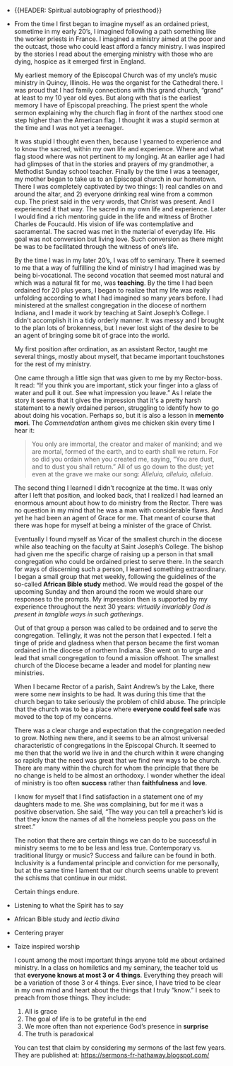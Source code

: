 - {{HEADER: Spiritual autobiography of priesthood}}
- From the time I first began to imagine myself as an ordained priest, sometime in my early 20’s, I imagined following a path something like the worker priests in France. I imagined a ministry aimed at the poor and the outcast, those who could least afford a fancy ministry. I was inspired by the stories I read about the emerging ministry with those who are dying, hospice as it emerged first in England.
  
  My earliest memory of the Episcopal Church was of my uncle’s music ministry in Quincy, Illinois. He was the organist for the Cathedral there. I was proud that I had family connections with this grand church, “grand” at least to my 10 year old eyes. But along with that is the earliest memory I have of Episcopal preaching. The priest spent the whole sermon explaining why the church flag in front of the narthex stood one step higher than the American flag. I thought it was a stupid sermon at the time and I was not yet a teenager.
  
  It was stupid I thought even then, because I yearned to experience and to know the sacred, within my own life and experience. Where and what flag stood where was not pertinent to my longing. At an earlier age I had had glimpses of that in the stories and prayers of my grandmother, a Methodist Sunday school teacher. Finally by the time I was a teenager, my mother began to take us to an Episcopal church in our hometown. There I was completely captivated by two things: 1) real candles on and around the altar, and 2) everyone drinking real wine from a common cup. The priest said in the very words, that Christ was present. And I experienced it that way. The sacred in my own life and experience. Later I would find a rich mentoring guide in the life and witness of Brother Charles de Foucauld. His vision of life was contemplative and sacramental. The sacred was met in the material of everyday life. His goal was not conversion but living love. Such conversion as there might be was to be facilitated through the witness of one’s life.
  
  By the time I was in my later 20’s, I was off to seminary. There it seemed to me that a way of fulfilling the kind of ministry I had imagined was by being bi-vocational. The second vocation that seemed most natural and which was a natural fit for me, was **teaching**. By the time I had been ordained for 20 plus years, I began to realize that my life was really unfolding according to what I had imagined so many years before. I had ministered at the smallest congregation in the diocese of northern Indiana, and I made it work by teaching at Saint Joseph’s College. I didn't accomplish it in a tidy orderly manner. It was messy and I brought to the plan lots of brokenness, but I never lost sight of the desire to be an agent of bringing some bit of grace into the world.
  
  My first position after ordination, as an assistant Rector, taught me several things, mostly about myself, that became important touchstones for the rest of my ministry.
  
  One came through a little sign that was given to me by my Rector-boss. It read: “If you think you are important, stick your finger into a glass of water and pull it out. See what impression you leave.” As I relate the story it seems that it gives the impression that it's a pretty harsh statement to a newly ordained person, struggling to identify how to go about doing his vocation. Perhaps so, but it is also a lesson in **memento mori**. The *Commendation* anthem gives me chicken skin every time I hear it:
  
  > You only are immortal, the creator and maker of mankind;
  and we are mortal, formed of the earth, and to earth shall we
  return. For so did you ordain when you created me, saying,
  “You are dust, and to dust you shall return.” All of us go down
  to the dust; yet even at the grave we make our song: *Alleluia, alleluia, alleluia*.
  
  The second thing I learned I didn't recognize at the time. It was only after I left that position, and looked back, that I realized I had learned an enormous amount about how to do ministry from the Rector. There was no question in my mind that he was a man with considerable flaws. And yet he had been an agent of Grace for me. That meant of course that there was hope for myself at being a minister of the grace of Christ.
  
  Eventually I found myself as Vicar of the smallest church in the diocese while also teaching on the faculty at Saint Joseph’s College. The bishop had given me the specific charge of raising up a person in that small congregation who could be ordained priest to serve there. In the search for ways of discerning such a person, I learned something extraordinary. I began a small group that met weekly, following the guidelines of the so-called **African Bible study** method. We would read the gospel of the upcoming Sunday and then around the room we would share our responses to the prompts. My impression then is supported by my experience throughout the next 30 years: *virtually invariably God is present in tangible ways in such gatherings*. 
  
  Out of that group a person was called to be ordained and to serve the congregation. Tellingly, it was not the person that I expected. I felt a tinge of pride and gladness when that person became the first woman ordained in the diocese of northern Indiana. She went on to urge and lead that small congregation to found a mission offshoot. The smallest church of the Diocese became a leader and model for planting new ministries.
  
  When I became Rector of a parish, Saint Andrew’s by the Lake, there were some new insights to be had. It was during this time that the church began to take seriously the problem of child abuse. The principle that the church was to be a place where **everyone could feel safe** was moved to the top of my concerns. 
  
  There was a clear charge and expectation that the congregation needed to grow. Nothing new there, and it seems to be an almost universal characteristic of congregations in the Episcopal Church. It seemed to me then that the world we live in and the church within it were changing so rapidly that the need was  great that we find new ways to be church. There are many within the church for whom the principle that there be no change is held to be almost an orthodoxy. I wonder whether the ideal of ministry is too often **success** rather than **faithfulness** and **love**.
  
  I know for myself that I find satisfaction in a statement one of my daughters made to me. She was complaining, but for me it was a positive observation. She said, “The way you can tell a preacher’s kid is that they know the names of all the homeless people you pass on the street.”
  
  The notion that there are certain things we can do to be successful in ministry seems to me to be less and less true. Contemporary vs. traditional liturgy or music? Success and failure can be found in both. Inclusivity is a fundamental principle and conviction for me personally, but at the same time I lament that our church seems unable to prevent the schisms that continue in our midst.
  
  Certain things endure.
- Listening to what the Spirit has to say
- African Bible study and *lectio divina*
- Centering prayer
- Taize inspired worship
  
  I count among the most important things anyone told me about ordained ministry. In a class on homiletics and my seminary, the teacher told us that **everyone knows at most 3 or 4 things**. Everything they preach will be a variation of those 3 or 4 things. Ever since, I have tried to be clear in my own mind and heart about the things that I truly “know.” I seek to preach from those things. They include:
  
  1. All is grace
  2. The goal of life is to be grateful in the end
  3. We more often than not experience God’s presence in **surprise**
  4. The truth is paradoxical
  
  You can test that claim by considering my sermons of the last few years. They are published at: https://sermons-fr-hathaway.blogspot.com/